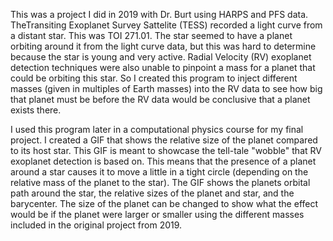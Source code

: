 This was a project I did in 2019 with Dr. Burt using HARPS and PFS data. TheTransiting Exoplanet Survey Sattelite (TESS) recorded a light curve from a distant star. This was TOI 271.01. The star seemed to have a planet orbiting around it from the light curve data, but this was hard to determine because the star is young and very active. Radial Velocity (RV) exoplanet detection techniques were also unable to pinpoint a mass for a planet that could be orbiting this star. So I created this program to inject different masses (given in multiples of Earth masses) into the RV data to see how big that planet must be before the RV data would be conclusive that a planet exists there. 

I used this program later in a computational physics course for my final project. I created a GIF that shows the relative size of the planet compared to its host star. This GIF is meant to showcase the tell-tale "wobble" that RV exoplanet detection is based on. This means that the presence of a planet around a star causes it to move a little in a tight circle (depending on the relative mass of the planet to the star). The GIF shows the planets orbital path around the star, the relative sizes of the planet and star, and the barycenter. The size of the planet can be changed to show what the effect would be if the planet were larger or smaller using the different masses included in the original project from 2019. 
